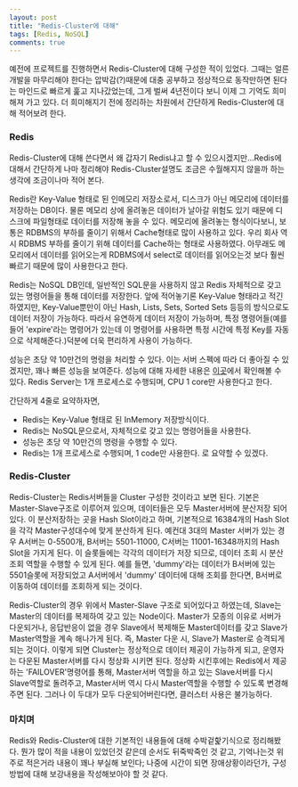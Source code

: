 ```yaml
---
layout: post
title: "Redis-Cluster에 대해"
tags: [Redis, NoSQL]
comments: true
---
```

예전에 프로젝트를 진행하면서 Redis-Cluster에 대해 구성한 적이 있었다. 그때는 얼른 개발을 마무리해야 한다는 압박감(?)때문에 대충 공부하고 정상적으로 동작만하면 된다는 마인드로 빠르게 훑고 지나갔었는데, 그게 벌써 4년전이다 보니 이제 그 기억도 희미해져 가고 있다. 더 희미해지기 전에 정리하는 차원에서 간단하게  Redis-Cluster에 대해 적어보려 한다.

### Redis
Redis-Cluster에 대해 쓴다면서 왜 갑자기 Redis냐고 할 수 있으시겠지만...Redis에 대해서 간단하게 나마 정리해야 Redis-Cluster설명도 조금은 수월해지지 않을까 하는 생각에 조금이나마 적어 본다.

Redis란 Key-Value 형태로 된 인메모리 저장소로서, 디스크가 아닌 메모리에 데이터를 저장하는 DB이다. 물론 메모리 상에 올려놓은 데이터가 날아갈 위험도 있기 때문에 디스크에 파일형태로 데이터를 저장해 놓을 수 있다.
메모리에 올려놓는 형식이다보니, 보통은 RDBMS의 부하를 줄이기 위해서 Cache형태로 많이 사용하고 있다. 우리 회사 역시 RDBMS 부하를 줄이기 위해 데이터를 Cache하는 형태로 사용하였다. 아무래도 메모리에서 데이터를 읽어오는게 RDBMS에서 select로 데이터를 읽어오는것 보다 훨씬 빠르기 때문에 많이 사용한다고 한다.

Redis는 NoSQL DB인데, 일반적인 SQL문을 사용하지 않고 Redis 자체적으로 갖고 있는 명령어들을 통해 데이터를 저장한다. 앞에 적어놓기론 Key-Value 형태라고 적긴 하였지만, Key-Value뿐만이 아닌 Hash, Lists, Sets, Sorted Sets 등등의 방식으로도 데이터 저장이 가능하다. 따라서 유연하게 데이터 저장이 가능하며, 특정 명령어들(예를 들어 'expire'라는 명령어가 있는데 이 명령어를 사용하면 특정 시간에 특정 Key를 자동으로 삭제해준다.)덕분에 더욱 편리하게 사용이 가능하다.

성능은 초당 약 10만건의 명령을 처리할 수 있다. 이는 서버 스펙에 따라 더 좋아질 수 있겠지만, 꽤나 빠른 성능을 보여준다. 성능에 대해 자세한 내용은 [이곳](http://redisgate.kr/redis/configuration/performance.php)에서 확인해볼 수 있다. Redis Server는 1개 프로세스로 수행되며, CPU 1 core만 사용한다고 한다.

간단하게 4줄로 요약하자면,
* Redis는 Key-Value 형태로 된 InMemory 저장방식이다.
* Redis는 NoSQL문으로서, 자체적으로 갖고 있는 명령어들을 사용한다.
* 성능은 초당 약 10만건의 명령을 수행할 수 있다.
* Redis는 1개 프로세스로 수행되며, 1 code만 사용한다.
로 요약할 수 있겠다.

### Redis-Cluster
Redis-Cluster는 Redis서버들을 Cluster 구성한 것이라고 보면 된다.
기본은 Master-Slave구조로 이루어져 있으며, 데이터들은 모두 Master서버에 분산저장 되어있다. 이 분산저장하는 곳을 Hash Slot이라고 하며, 기본적으로 16384개의 Hash Slot을 각각 Master구성대수에 맞게 분산하게 된다. 예컨대 3대의 Master 서버가 있는 경우 A서버는 0-5500개, B서버는 5501-11000, C서버는 11001-16348까지의 Hash Slot을 가지게 된다.
이 슬롯들에는 각각의 데이터가 저장 되므로, 데이터 조회 시 분산 조회 역할을 수행할 수 있게 된다. 예를 들면, 'dummy'라는 데이터가 B서버에 있는 5501슬롯에 저장되었고 A서버에서 'dummy' 데이터에 대해 조회를 한다면, B서버로 이동하여 데이터를 조회하게 되는 것이다.

Redis-Cluster의 경우 위에서 Master-Slave 구조로 되어있다고 하였는데, Slave는 Master의 데이터를 복제하여 갖고 있는 Node이다.
Master가 모종의 이유로 서버가 다운되거나, 응답반응이 없을 경우 Slave에서 복제해둔 Master데이터를 갖고 Slave가 Master역할을 계속 해나가게 된다. 즉, Master 다운 시, Slave가 Master로 승격되게 되는 것이다. 이렇게 되면 Cluster는 정상적으로 데이터 제공이 가능하게 되고, 운영자는 다운된 Master서버를 다시 정상화 시키면 된다.
정상화 시킨후에는 Redis에서 제공하는 'FAILOVER'명령어를 통해, Master서버 역할을 하고 있는 Slave서버를 다시 Slave역할로 돌려주고, Master서버 역시 다시 Master역할을 수행할 수 있도록 변경해주면 된다. 그러나 이 두대가 모두 다운되어버린다면, 클러스터 사용은 불가능하다.

### 마치며
Redis와 Redis-Cluster에 대한 기본적인 내용들에 대해 수박겉핥기식으로 정리해봤다. 뭔가 많이 적을 내용이 있었던것 같은데 순서도 뒤죽박죽인 것 같고, 기억나는것 위주로 적은거라 내용이 꽤나 부실해 보인다; 나중에 시간이 되면 장애상황이라던가, 구성방법에 대해 보강내용을 작성해보아야 할 것 같다.
